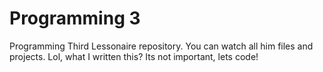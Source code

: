 # Programming 3
Programming Third Lessonaire repository. You can watch all him files and projects. Lol, what I written this?
Its not important, lets code!
